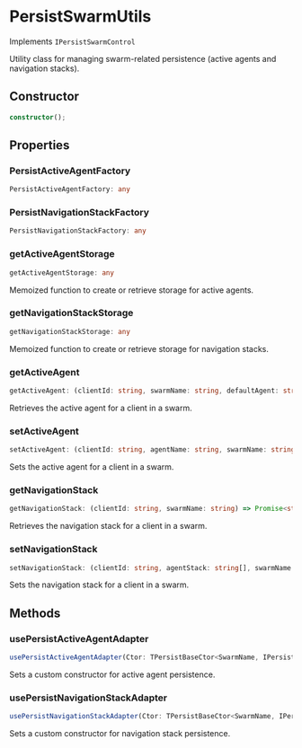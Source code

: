 # PersistSwarmUtils

Implements `IPersistSwarmControl`

Utility class for managing swarm-related persistence (active agents and navigation stacks).

## Constructor

```ts
constructor();
```

## Properties

### PersistActiveAgentFactory

```ts
PersistActiveAgentFactory: any
```

### PersistNavigationStackFactory

```ts
PersistNavigationStackFactory: any
```

### getActiveAgentStorage

```ts
getActiveAgentStorage: any
```

Memoized function to create or retrieve storage for active agents.

### getNavigationStackStorage

```ts
getNavigationStackStorage: any
```

Memoized function to create or retrieve storage for navigation stacks.

### getActiveAgent

```ts
getActiveAgent: (clientId: string, swarmName: string, defaultAgent: string) => Promise<string>
```

Retrieves the active agent for a client in a swarm.

### setActiveAgent

```ts
setActiveAgent: (clientId: string, agentName: string, swarmName: string) => Promise<void>
```

Sets the active agent for a client in a swarm.

### getNavigationStack

```ts
getNavigationStack: (clientId: string, swarmName: string) => Promise<string[]>
```

Retrieves the navigation stack for a client in a swarm.

### setNavigationStack

```ts
setNavigationStack: (clientId: string, agentStack: string[], swarmName: string) => Promise<void>
```

Sets the navigation stack for a client in a swarm.

## Methods

### usePersistActiveAgentAdapter

```ts
usePersistActiveAgentAdapter(Ctor: TPersistBaseCtor<SwarmName, IPersistActiveAgentData>): void;
```

Sets a custom constructor for active agent persistence.

### usePersistNavigationStackAdapter

```ts
usePersistNavigationStackAdapter(Ctor: TPersistBaseCtor<SwarmName, IPersistNavigationStackData>): void;
```

Sets a custom constructor for navigation stack persistence.
